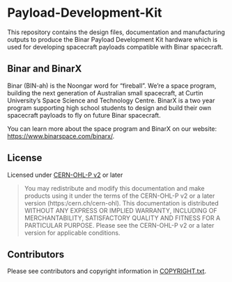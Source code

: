 # Payload-Development-Kit
This repository contains the design files, documentation and manufacturing outputs to produce the Binar Payload Development Kit hardware which is used for developing spacecraft payloads compatible with Binar spacecraft.

## Binar and BinarX
Binar (BIN-ah) is the Noongar word for “fireball”. We’re a space program, building the next generation of Australian small spacecraft, at Curtin University’s Space Science and Technology Centre. BinarX is a two year program supporting high school students to design and build their own spacecraft payloads to fly on future Binar spacecraft.

You can learn more about the space program and BinarX on our website: https://www.binarspace.com/binarx/.

## License
Licensed under [CERN-OHL-P v2](LICENSE.txt) or later

> You may redistribute and modify this documentation and make products using it
> under the terms of the CERN-OHL-P v2 or a later version (https:/cern.ch/cern-ohl).
> This documentation is distributed WITHOUT ANY EXPRESS OR IMPLIED WARRANTY, INCLUDING
> OF MERCHANTABILITY, SATISFACTORY QUALITY AND FITNESS FOR A PARTICULAR PURPOSE.
> Please see the CERN-OHL-P v2 or a later version for applicable conditions.

## Contributors
Please see contributors and copyright information in [COPYRIGHT.txt](COPYRIGHT.txt).
